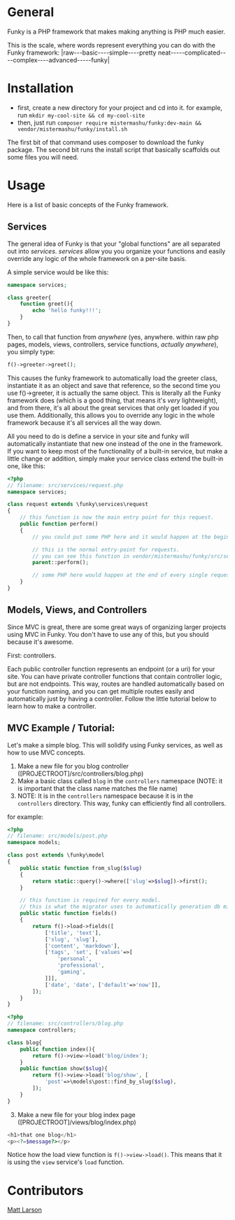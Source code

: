 General
=======

Funky is a PHP framework that makes making anything is PHP much easier.

This is the scale, where words represent everything you can do with the Funky framework:
|raw---basic----simple----pretty neat-----complicated----complex----advanced-----funky|


Installation
============

- first, create a new directory for your project and cd into it. for example, run `mkdir my-cool-site && cd my-cool-site`
- then, just run `composer require mistermashu/funky:dev-main && vendor/mistermashu/funky/install.sh`

The first bit of that command uses composer to download the funky package. The second bit runs the install script that basically scaffolds out some files you will need.


Usage
=====

Here is a list of basic concepts of the Funky framework.


Services
-------

The general idea of Funky is that your "global functions" are all separated out into *services*.
*services* allow you you organize your functions and easily override any logic of the whole framework on a per-site basis.

A simple service would be like this:

```php
namespace services;

class greeter{
	function greet(){
		echo 'hello funky!!!';
	}
}
```

Then, to call that function from *anywhere* (yes, anywhere. within raw php pages, models, views, controllers, service functions, *actually anywhere*), you simply type:

```php
f()->greeter->greet();
```

This causes the funky framework to automatically load the greeter class, instantiate it as an object and save that reference, so the second time you use f()->greeter, it is actually the same object.
This is literally all the Funky framework does (which is a good thing, that means it's *very* lightweight), and from there, it's all about the great services that only get loaded if you use them.
Additionally, this allows you to override any logic in the whole framework because it's all services all the way down.

All you need to do is define a service in your site and funky will automatically instantiate that new one instead of the one in the framework.
If you want to keep most of the functionality of a built-in service, but make a little change or addition, simply make your service class extend the built-in one, like this:

```php
<?php
// filename: src/services/request.php
namespace services;

class request extends \funky\services\request
{
	// this function is now the main entry point for this request.
	public function perform()
	{
		// you could put some PHP here and it would happen at the beginning of every single request.

		// this is the normal entry-point for requests.
		// you can see this function in vendor/mistermashu/funky/src/services/request.php
		parent::perform();

		// some PHP here would happen at the end of every single request.
	}
}
```


Models, Views, and Controllers
--------------------------

Since MVC is great, there are some great ways of organizing larger projects using MVC in Funky. You don't have to use any of this, but you should because it's awesome.

First: controllers.

Each public controller function represents an endpoint (or a uri) for your site.
You can have private controller functions that contain controller logic, but are not endpoints.
This way, routes are handled automatically based on your function naming, and you can get multiple routes easily and automatically just by having a controller.
Follow the little tutorial below to learn how to make a controller.

MVC Example / Tutorial:
-----------

Let's make a simple blog. This will solidify using Funky services, as well as how to use MVC concepts.

1) Make a new file for you blog controller ([PROJECTROOT]/src/controllers/blog.php)
2) Make a basic class called `blog` in the `controllers` namespace (NOTE: it is important that the class name matches the file name)
3) NOTE: It is in the `controllers` namespace because it is in the `controllers` directory. This way, funky can efficiently find all controllers.

for example:

```php
<?php
// filename: src/models/post.php
namespace models;

class post extends \funky\model
{
	public static function from_slug($slug)
	{
		return static::query()->where(['slug'=>$slug])->first();
	}

	// this function is required for every model.
	// this is what the migrator uses to automatically generation db migrations
	public static function fields()
	{
		return f()->load->fields([
			['title', 'text'],
			['slug', 'slug'],
			['content', 'markdown'],
			['tags', 'set', ['values'=>[
				'personal',
				'professional',
				'gaming',
			]]],
			['date', 'date', ['default'=>'now']],
		]);
	}
}

```

```php
<?php
// filename: src/controllers/blog.php
namespace controllers;

class blog{
	public function index(){
		return f()->view->load('blog/index');
	}
	public function show($slug){
		return f()->view->load('blog/show', [
			'post'=>\models\post::find_by_slug($slug),
		]);
	}
}
```

3) Make a new file for your blog index page ([PROJECTROOT]/views/blog/index.php)

```php
<h1>that one blog</h1>
<p><?=$message?></p>
```

Notice how the load view function is `f()->view->load()`.  This means that it is using the `view` service's `load` function.

Contributors
============

[Matt Larson](http://mistermashu.com)